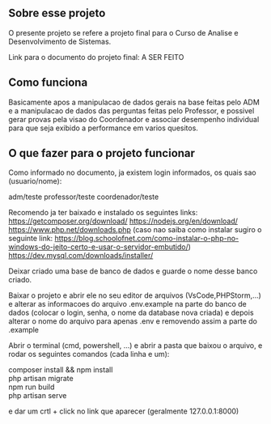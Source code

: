 ## Sobre esse projeto

O presente projeto se refere a projeto final para o Curso de Analise e Desenvolvimento de Sistemas.

Link para o documento do projeto final: A SER FEITO

## Como funciona

Basicamente apos a manipulacao de dados gerais na base feitas pelo ADM e a manipulacao de dados das perguntas feitas pelo Professor, e possivel gerar provas pela visao do Coordenador e associar desempenho individual para que seja exibido a performance em varios quesitos.

## O que fazer para o projeto funcionar

Como informado no documento, ja existem login informados, os quais sao (usuario/nome):

adm/teste
professor/teste
coordenador/teste

Recomendo ja ter baixado e instalado os seguintes links:
https://getcomposer.org/download/
https://nodejs.org/en/download/
https://www.php.net/downloads.php (caso nao saiba como instalar sugiro o seguinte link: https://blog.schoolofnet.com/como-instalar-o-php-no-windows-do-jeito-certo-e-usar-o-servidor-embutido/)
https://dev.mysql.com/downloads/installer/

Deixar criado uma base de banco de dados e guarde o nome desse banco criado.

Baixar o projeto e abrir ele no seu editor de arquivos (VsCode,PHPStorm,...) e alterar as informacoes do arquivo .env.example 
na parte do banco de dados (colocar o login, senha, o nome da database nova criada) e depois alterar o nome do arquivo para 
apenas .env e removendo assim a parte do .example

Abrir o terminal (cmd, powershell, ...) e abrir a pasta que baixou o arquivo, e rodar os seguintes comandos (cada linha e um):

composer install && npm install <br>
php artisan migrate <br>
npm run build <br>
php artisan serve <br>

e dar um crtl + click no link que aparecer (geralmente 127.0.0.1:8000)
